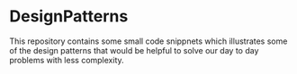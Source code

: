 # DesignPatterns
This repository contains some small code snippnets which illustrates some of the design patterns that would be helpful to solve our day to day problems with less complexity.
